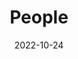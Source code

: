 ---
title: People
date: 2022-10-24

type: landing

sections:
  - block: people
    content:
      title: Research Team
      # Choose which groups/teams of users to display.
      #   Edit `user_groups` in each user's profile to add them to one or more of these groups.
      user_groups:
          - Università degli Studi di Bari 
          - Università degli Studi del Molise
          - Università degli Studi di Salerno 
          - Visitors
      sort_by: Params.order
      sort_ascending: true
    design:
      show_interests: false
      show_role: true
      show_social: true
---